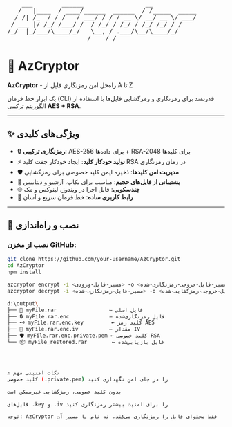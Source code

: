 <pre>
    ___        ______                 __            
   /   |____  / ____/______  ______  / /_____  _____
  / /| /_  / / /   / ___/ / / / __ \/ __/ __ \/ ___/
 / ___ |/ /_/ /___/ /  / /_/ / /_/ / /_/ /_/ / /    
/_/  |_/___/\____/_/   \__, / .___/\__/\____/_/     
                      /____/_/                      
</pre>

# 🔐 AzCryptor

**AzCryptor** - راه‌حل امن رمزنگاری فایل از A تا Z

یک ابزار خط فرمان (CLI) قدرتمند برای رمزنگاری و رمزگشایی فایل‌ها با استفاده از الگوریتم ترکیبی **AES + RSA**.

---

## ✨ ویژگی‌های کلیدی

- 🔒 **رمزنگاری ترکیبی**: AES-256 برای داده‌ها + RSA-2048 برای کلیدها
- ⚡ **تولید خودکار کلید**: ایجاد خودکار جفت کلید RSA در زمان رمزنگاری
- 🛡️ **مدیریت امن کلیدها**: ذخیره ایمن کلید خصوصی برای رمزگشایی
- 📁 **پشتیبانی از فایل‌های حجیم**: مناسب برای بکاپ، آرشیو و دیتابیس
- 🌐 **چندسکویی**: قابل اجرا در ویندوز، لینوکس و مک
- 🎯 **رابط کاربری ساده**: خط فرمان سریع و آسان

---

## 🚀 نصب و راه‌اندازی

### نصب از مخزن GitHub:

```bash
git clone https://github.com/your-username/AzCryptor.git
cd AzCryptor
npm install

azcryptor encrypt -i <مسیر-فایل-ورودی> -o <مسیر-فایل-خروجی-رمزنگاری-شده>
azcryptor decrypt -i <مسیر-فایل-رمزنگاری-شده> -o <مسیر-فایل-خروجی-رمزگشایی-شده>

d:\output\
├── 📄 myFile.rar                 ← فایل اصلی
├── 🔒 myFile.rar.enc             ← فایل رمزنگاری‌شده
├── 🗝️ myFile.rar.enc.key         ← کلید رمز AES
├── 🔑 myFile.rar.enc.iv          ← مقدار IV
├── 🛡️ myFile.rar.enc.private.pem ← کلید خصوصی RSA
└── 📦 myFile_restored.rar        ← فایل بازیابی‌شده




⚠️ نکات امنیتی مهم
کلید خصوصی (.private.pem) را در جای امن نگهداری کنید

بدون کلید خصوصی، رمزگشایی غیرممکن است

فایل‌های .key و .iv را برای امنیت بیشتر رمزنگاری کنید

توجه: AzCryptor فقط محتوای فایل را رمزنگاری می‌کند، نه نام یا مسیر آن



